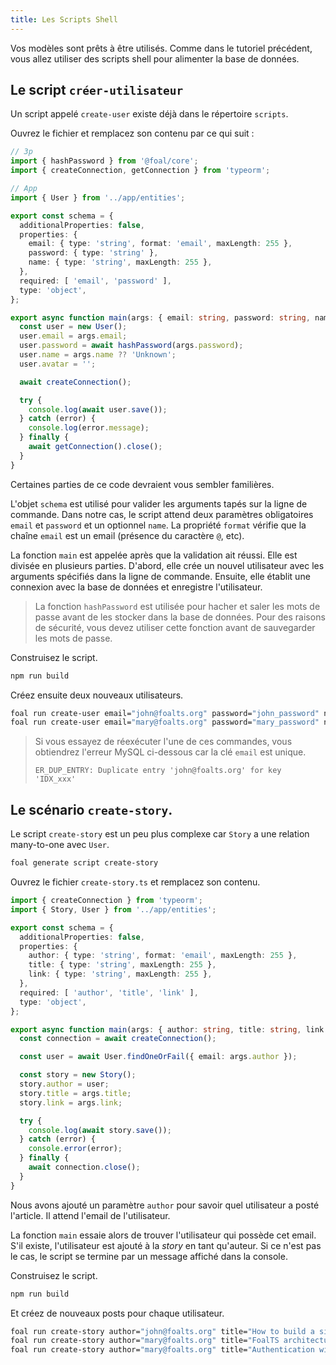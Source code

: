 ```yaml
---
title: Les Scripts Shell
---
```


Vos modèles sont prêts à être utilisés. Comme dans le tutoriel précédent, vous allez utiliser des scripts shell pour alimenter la base de données.

## Le script `créer-utilisateur`

Un script appelé `create-user` existe déjà dans le répertoire `scripts`.

Ouvrez le fichier et remplacez son contenu par ce qui suit :

```typescript
// 3p
import { hashPassword } from '@foal/core';
import { createConnection, getConnection } from 'typeorm';

// App
import { User } from '../app/entities';

export const schema = {
  additionalProperties: false,
  properties: {
    email: { type: 'string', format: 'email', maxLength: 255 },
    password: { type: 'string' },
    name: { type: 'string', maxLength: 255 },
  },
  required: [ 'email', 'password' ],
  type: 'object',
};

export async function main(args: { email: string, password: string, name?: string }) {
  const user = new User();
  user.email = args.email;
  user.password = await hashPassword(args.password);
  user.name = args.name ?? 'Unknown';
  user.avatar = '';

  await createConnection();

  try {
    console.log(await user.save());
  } catch (error) {
    console.log(error.message);
  } finally {
    await getConnection().close();
  }
}

```

Certaines parties de ce code devraient vous sembler familières.

L'objet `schema` est utilisé pour valider les arguments tapés sur la ligne de commande. Dans notre cas, le script attend deux paramètres obligatoires `email` et `password` et un optionnel `name`. La propriété `format` vérifie que la chaîne `email` est un email (présence du caractère `@`, etc). 

La fonction `main` est appelée après que la validation ait réussi. Elle est divisée en plusieurs parties. D'abord, elle crée un nouvel utilisateur avec les arguments spécifiés dans la ligne de commande. Ensuite, elle établit une connexion avec la base de données et enregistre l'utilisateur.

> La fonction `hashPassword` est utilisée pour hacher et saler les mots de passe avant de les stocker dans la base de données. Pour des raisons de sécurité, vous devez utiliser cette fonction avant de sauvegarder les mots de passe.

Construisez le script.

```bash
npm run build
```

Créez ensuite deux nouveaux utilisateurs.

```bash
foal run create-user email="john@foalts.org" password="john_password" name="John"
foal run create-user email="mary@foalts.org" password="mary_password" name="Mary"
```

> Si vous essayez de réexécuter l'une de ces commandes, vous obtiendrez l'erreur MySQL ci-dessous car la clé `email` est unique.
>
> `ER_DUP_ENTRY: Duplicate entry 'john@foalts.org' for key 'IDX_xxx'`

## Le scénario `create-story`.

Le script `create-story` est un peu plus complexe car `Story` a une relation many-to-one avec `User`.

```bash
foal generate script create-story
```

Ouvrez le fichier `create-story.ts` et remplacez son contenu.

```typescript
import { createConnection } from 'typeorm';
import { Story, User } from '../app/entities';

export const schema = {
  additionalProperties: false,
  properties: {
    author: { type: 'string', format: 'email', maxLength: 255 },
    title: { type: 'string', maxLength: 255 },
    link: { type: 'string', maxLength: 255 },
  },
  required: [ 'author', 'title', 'link' ],
  type: 'object',
};

export async function main(args: { author: string, title: string, link: string }) {
  const connection = await createConnection();

  const user = await User.findOneOrFail({ email: args.author });

  const story = new Story();
  story.author = user;
  story.title = args.title;
  story.link = args.link;

  try {
    console.log(await story.save());
  } catch (error) {
    console.error(error);
  } finally {
    await connection.close();
  }
}

```

Nous avons ajouté un paramètre `author` pour savoir quel utilisateur a posté l'article. Il attend l'email de l'utilisateur.

La fonction `main` essaie alors de trouver l'utilisateur qui possède cet email. S'il existe, l'utilisateur est ajouté à la *story* en tant qu'auteur. Si ce n'est pas le cas, le script se termine par un message affiché dans la console.

Construisez le script.

```bash
npm run build
```

Et créez de nouveaux posts pour chaque utilisateur.

```bash
foal run create-story author="john@foalts.org" title="How to build a simple to-do list" link="https://foalts.org/docs/tutorials/simple-todo-list/1-installation"
foal run create-story author="mary@foalts.org" title="FoalTS architecture overview" link="https://foalts.org/docs/architecture/architecture-overview"
foal run create-story author="mary@foalts.org" title="Authentication with Foal" link="https://foalts.org/docs/authentication-and-access-control/quick-start"
```
